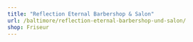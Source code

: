 ```yaml
---
title: "Reflection Eternal Barbershop & Salon"
url: /baltimore/reflection-eternal-barbershop-und-salon/
shop: Friseur
---
```

